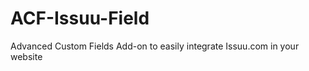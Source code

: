 ACF-Issuu-Field
===============

Advanced Custom Fields Add-on to easily integrate Issuu.com in your website
